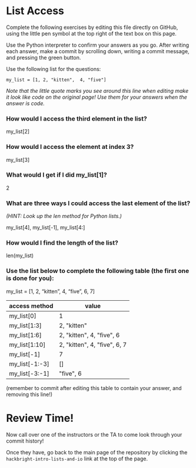 # List Access

Complete the following exercises by editing this file directly on GitHub, using the little pen symbol at the top right of the text box on this page.

Use the Python interpreter to confirm your answers as you go.  After writing each answer, make a commit by scrolling down, writing a commit message, and pressing the green button.

Use the following list for the questions:

`my_list = [1, 2, "kitten",  4, "five"]`

*Note that the little quote marks you see around this line when editing make it look like code on the original page!  Use them for your answers when the answer is code.*

### How would I access the third element in the list? 

my_list[2]

### How would I access the element at index 3? 

my_list[3]

### What would I get if I did my_list[1]?

2

### What are three ways I could access the last element of the list?
*(HINT: Look up the len method for Python lists.)*

my_list[4], my_list[-1], my_list[4:]

### How would I find the length of the list?

len(my_list)

### Use the list below to complete the following table (the first one is done for you):
my_list = [1, 2, “kitten”,  4, “five”, 6, 7]

access method | value
--------------|---------
my_list[0]    | 1
my_list[1:3]  |2, "kitten"
my_list[1:6]  |2, "kitten", 4, "five", 6
my_list[1:10] |2, "kitten", 4, "five", 6, 7
my_list[-1]   |7
my_list[-1:-3]|[]
my_list[-3:-1]|"five", 6


(remember to commit after editing this table to contain your answer, and removing this line!)

# Review Time!

Now call over one of the instructors or the TA to come look through your commit history! 

Once they have, go back to the main page of the repository by clicking the `hackbright-intro-lists-and-io` link at the top of the page.
